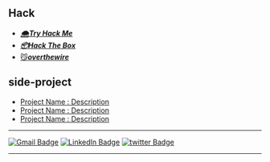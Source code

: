 ## Hack
* [***🌨Try Hack Me***](https://tryhackme.com/p/ewhal/)
* [***📦Hack The Box***](https://app.hackthebox.com/profile/1380758)
* [😼***overthewire***]()
<!-- overthewire : youtube? -->

## side-project
* <a href=""> Project Name : Description </a>
* <a href=""> Project Name : Description </a>
* <a href=""> Project Name : Description </a>

---

[![Gmail Badge](https://img.shields.io/badge/Gmail-EA4335?style=for-the-badge&logo=Gmail&logoColor=white&link=mailto:hsh048148@gmail.com)](mailto:hsh048148@gmail.com)
[![LinkedIn Badge](https://img.shields.io/badge/linkedin-0A66C2?style=for-the-badge&logo=linkedin&logoColor=white&link=https://www.linkedin.com/in/eric-whale-4853301ab/)](https://www.linkedin.com/in/eric-whale-4853301ab/)
[![twitter Badge](https://img.shields.io/badge/twitter-E1E8ED?style=for-the-badge&logo=twitter&logoColor=#1DA1F2&link=https://www.linkedin.com/in/eric-whale-4853301ab/)](https://twitter.com/ewhalsec)
<!--
[![blog Badge](https://img.shields.io/badge/blog-ericwhaleblog.com-FF4500?link=https://www.ericwhaleblog.com)](https://www.ericwhaleblog.com)
-->
<!--
[![Youtube Badge](https://img.shields.io/badge/YouTube_Channel-FF0000?style=for-the-badge&logo=youtube&logoColor=white&link=https://www.youtube.com/channel/UCEb4WYnanZcA-1KzBIDxLZA)](https://www.youtube.com/channel/UCEb4WYnanZcA-1KzBIDxLZA)
-->

---


<!-- 
MEMO...
animated emoji: https://www.animatedemojis.com/

https://simpleicons.org/  & https://shields.io/
-->


